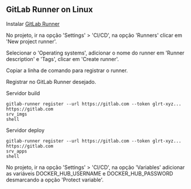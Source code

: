 ## GitLab Runner on Linux

Instalar [GitLab Runner](https://docs.gitlab.com/runner/install/linux-repository.html)

No projeto, ir na opção 'Settings' > 'CI/CD', na opção 'Runners' clicar em 'New project runner'.

Selecionar o 'Operating systems', adicionar o nome do runner em 'Runner description' e 'Tags', clicar em 'Create runner'.

Copiar a linha de comando para registrar o runner.

Registrar no GitLab Runner desejado.

Servidor build
```shell
gitlab-runner register --url https://gitlab.com --token glrt-xyz...
https://gitlab.com
srv_imgs
shell
```

Servidor deploy
```shell
gitlab-runner register --url https://gitlab.com --token glrt-xyz...
https://gitlab.com
srv_apps
shell
```

No projeto, ir na opção 'Settings' > 'CI/CD', na opção 'Variables' adicionar as variáveis DOCKER_HUB_USERNAME e DOCKER_HUB_PASSWORD desmarcando a opção 'Protect variable'.
